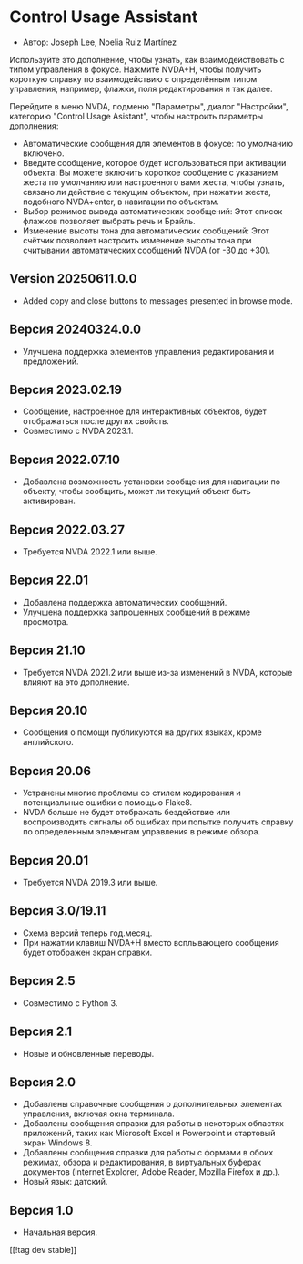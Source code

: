# Control Usage Assistant #

* Автор: Joseph Lee, Noelia Ruiz Martínez

Используйте это дополнение, чтобы узнать, как взаимодействовать с типом
управления в фокусе. Нажмите NVDA+H, чтобы получить короткую справку по
взаимодействию с определённым типом управления, например, флажки, поля
редактирования и так далее.

Перейдите в меню NVDA, подменю "Параметры", диалог "Настройки", категорию
"Control Usage Asistant", чтобы настроить параметры дополнения:

* Автоматические сообщения для элементов в фокусе: по умолчанию включено.
* Введите сообщение, которое будет использоваться при активации объекта: Вы
  можете включить короткое сообщение с указанием жеста по умолчанию или
  настроенного вами жеста, чтобы узнать, связано ли действие с текущим
  объектом, при нажатии жеста, подобного NVDA+enter, в навигации по
  объектам.
* Выбор режимов вывода автоматических сообщений: Этот список флажков
  позволяет выбрать речь и Брайль.
* Изменение высоты тона для автоматических сообщений: Этот счётчик позволяет
  настроить изменение высоты тона при считывании автоматических сообщений
  NVDA (от -30 до +30).

## Version 20250611.0.0

* Added copy and close buttons to messages presented in browse mode.

## Версия 20240324.0.0

* Улучшена поддержка элементов управления редактирования и предложений.

## Версия 2023.02.19

* Сообщение, настроенное для интерактивных объектов, будет отображаться
  после других свойств.
* Совместимо с NVDA 2023.1.

## Версия 2022.07.10

* Добавлена возможность установки сообщения для навигации по объекту, чтобы
  сообщить, может ли текущий объект быть активирован.

## Версия 2022.03.27

* Требуется NVDA 2022.1 или выше.

## Версия 22.01

* Добавлена поддержка автоматических сообщений.
* Улучшена поддержка запрошенных сообщений в режиме просмотра.

## Версия 21.10

* Требуется NVDA 2021.2 или выше из-за изменений в NVDA, которые влияют на
  это дополнение.

## Версия 20.10

* Сообщения о помощи публикуются на других языках, кроме английского.

## Версия 20.06

* Устранены многие проблемы со стилем кодирования и потенциальные ошибки с
  помощью Flake8.
* NVDA больше не будет отображать бездействие или воспроизводить сигналы об
  ошибках при попытке получить справку по определенным элементам управления
  в режиме обзора.

## Версия 20.01

* Требуется NVDA 2019.3 или выше.

## Версия 3.0/19.11

* Схема версий теперь год.месяц.
* При нажатии клавиш NVDA+H вместо всплывающего сообщения будет отображен
  экран справки.

## Версия 2.5

* Совместимо с Python 3.

## Версия 2.1

* Новые и обновленные переводы.

## Версия 2.0

* Добавлены справочные сообщения о дополнительных элементах управления,
  включая окна терминала.
* Добавлены сообщения справки для работы в некоторых областях приложений,
  таких как Microsoft Excel и Powerpoint и стартовый экран Windows 8.
* Добавлены сообщения справки для работы с формами в обоих режимах, обзора и
  редактирования, в виртуальных буферах документов (Internet Explorer, Adobe
  Reader, Mozilla Firefox и др.).
* Новый язык: датский.

## Версия 1.0

* Начальная версия.

[[!tag dev stable]]
